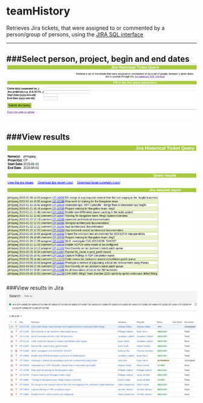 teamHistory
====

Retrieves Jira tickets, that were assigned to or commented by a person/group of persons, using the [JIRA SQL interface](https://developer.atlassian.com/display/JIRADEV/Database+Schema)

---
###Select person, project, begin and end dates
![query](docs/query.jpg)
---
###View results
![result](docs/result.jpg)
---
###View results in Jira
![resultjiraview](docs/resultjiraview.jpg)
